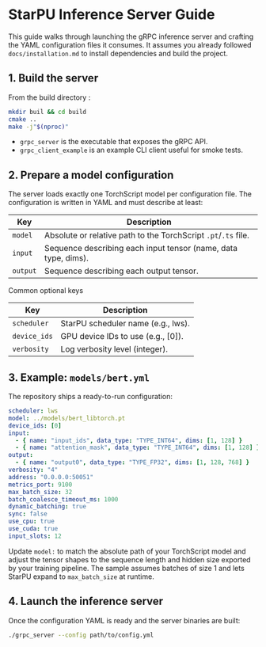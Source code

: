# StarPU Inference Server Guide

This guide walks through launching the gRPC inference server and crafting the
YAML configuration files it consumes. It assumes you already followed
`docs/installation.md` to install dependencies and build the project.

## 1. Build the server

From the build directory :

```bash
mkdir buil && cd build
cmake ..
make -j"$(nproc)"
```

- `grpc_server` is the executable that exposes the gRPC API.
- `grpc_client_example` is an example CLI client useful for smoke tests.

## 2. Prepare a model configuration

The server loads exactly one TorchScript model per configuration file. The
configuration is written in YAML and must describe at least:

| Key | Description |
| --- | --- |
| `model` | Absolute or relative path to the TorchScript `.pt`/`.ts` file. |
| `input` | Sequence describing each input tensor (name, data type, dims). |
| `output` | Sequence describing each output tensor. |

Common optional keys

| Key | Description |
| --- | --- |
| `scheduler` | StarPU scheduler name (e.g., lws). |
| `device_ids` | GPU device IDs to use (e.g., [0]). |
| `verbosity` | Log verbosity level (integer). |

## 3. Example: `models/bert.yml`

The repository ships a ready-to-run configuration:

```yaml
scheduler: lws
model: ../models/bert_libtorch.pt
device_ids: [0]
input:
  - { name: "input_ids", data_type: "TYPE_INT64", dims: [1, 128] }
  - { name: "attention_mask", data_type: "TYPE_INT64", dims: [1, 128] }
output:
  - { name: "output0", data_type: "TYPE_FP32", dims: [1, 128, 768] }
verbosity: "4"
address: "0.0.0.0:50051"
metrics_port: 9100
max_batch_size: 32
batch_coalesce_timeout_ms: 1000
dynamic_batching: true
sync: false
use_cpu: true
use_cuda: true
input_slots: 12
```

Update `model:` to match the absolute path of your TorchScript model and adjust
the tensor shapes to the sequence length and hidden size exported by your
training pipeline. The sample assumes batches of size 1 and lets StarPU expand
to `max_batch_size` at runtime.

## 4. Launch the inference server

Once the configuration YAML is ready and the server binaries are built:

```bash
./grpc_server --config path/to/config.yml
```
